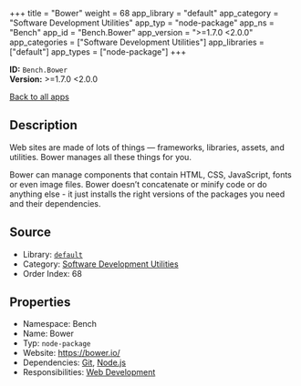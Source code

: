 ﻿+++
title = "Bower"
weight = 68
app_library = "default"
app_category = "Software Development Utilities"
app_typ = "node-package"
app_ns = "Bench"
app_id = "Bench.Bower"
app_version = ">=1.7.0 <2.0.0"
app_categories = ["Software Development Utilities"]
app_libraries = ["default"]
app_types = ["node-package"]
+++

**ID:** `Bench.Bower`  
**Version:** >=1.7.0 <2.0.0  
<!--more-->

[Back to all apps](/apps/)

## Description
Web sites are made of lots of things — frameworks, libraries, assets, and utilities.
Bower manages all these things for you.

Bower can manage components that contain HTML, CSS, JavaScript, fonts or even image files.
Bower doesn’t concatenate or minify code or do anything else - it just installs
the right versions of the packages you need and their dependencies.

## Source

* Library: [`default`](/app_libraries/default)
* Category: [Software Development Utilities](/app_categories/software-development-utilities)
* Order Index: 68

## Properties

* Namespace: Bench
* Name: Bower
* Typ: `node-package`
* Website: <https://bower.io/>
* Dependencies: [Git](/apps/Bench.Git), [Node.js](/apps/Bench.Node)
* Responsibilities: [Web Development](/apps/Bench.Group.WebDevelopment)

